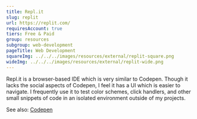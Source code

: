 ```yaml
---
title: Repl.it
slug: replit
url: https://replit.com/
requiresAccount: true
tiers: Free & Paid
group: resources
subgroup: web-development
pageTitle: Web Development
squareImg: ../../../images/resources/external/replit-square.png
wideImg: ../../../images/resources/external/replit-wide.png
---
```


Repl.it is a browser-based IDE which is very similar to Codepen.  Though it lacks the social aspects of Codepen, I feel it has a UI which is easier to navigate.  I frequently use it to test color schemes, click handlers, and other small snippets of code in an isolated environment outside of my projects.

See also: <a href="#codepen">Codepen</a>
